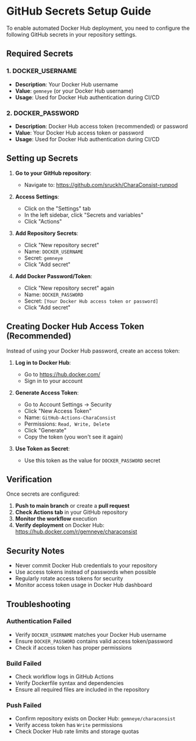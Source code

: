 # GitHub Secrets Setup Guide

To enable automated Docker Hub deployment, you need to configure the following GitHub secrets in your repository settings.

## Required Secrets

### 1. DOCKER_USERNAME
- **Description**: Your Docker Hub username
- **Value**: `gemneye` (or your Docker Hub username)
- **Usage**: Used for Docker Hub authentication during CI/CD

### 2. DOCKER_PASSWORD
- **Description**: Docker Hub access token (recommended) or password
- **Value**: Your Docker Hub access token or password
- **Usage**: Used for Docker Hub authentication during CI/CD

## Setting up Secrets

1. **Go to your GitHub repository**:
   - Navigate to: https://github.com/sruckh/CharaConsist-runpod

2. **Access Settings**:
   - Click on the "Settings" tab
   - In the left sidebar, click "Secrets and variables"
   - Click "Actions"

3. **Add Repository Secrets**:
   - Click "New repository secret"
   - Name: `DOCKER_USERNAME`
   - Secret: `gemneye`
   - Click "Add secret"

4. **Add Docker Password/Token**:
   - Click "New repository secret" again
   - Name: `DOCKER_PASSWORD`  
   - Secret: `[Your Docker Hub access token or password]`
   - Click "Add secret"

## Creating Docker Hub Access Token (Recommended)

Instead of using your Docker Hub password, create an access token:

1. **Log in to Docker Hub**:
   - Go to https://hub.docker.com/
   - Sign in to your account

2. **Generate Access Token**:
   - Go to Account Settings → Security
   - Click "New Access Token"
   - Name: `GitHub-Actions-CharaConsist`
   - Permissions: `Read, Write, Delete`
   - Click "Generate"
   - Copy the token (you won't see it again)

3. **Use Token as Secret**:
   - Use this token as the value for `DOCKER_PASSWORD` secret

## Verification

Once secrets are configured:

1. **Push to main branch** or create a **pull request**
2. **Check Actions tab** in your GitHub repository
3. **Monitor the workflow** execution
4. **Verify deployment** on Docker Hub: https://hub.docker.com/r/gemneye/characonsist

## Security Notes

- Never commit Docker Hub credentials to your repository
- Use access tokens instead of passwords when possible
- Regularly rotate access tokens for security
- Monitor access token usage in Docker Hub dashboard

## Troubleshooting

### Authentication Failed
- Verify `DOCKER_USERNAME` matches your Docker Hub username
- Ensure `DOCKER_PASSWORD` contains valid access token/password
- Check if access token has proper permissions

### Build Failed
- Check workflow logs in GitHub Actions
- Verify Dockerfile syntax and dependencies
- Ensure all required files are included in the repository

### Push Failed
- Confirm repository exists on Docker Hub: `gemneye/characonsist`
- Verify access token has `Write` permissions
- Check Docker Hub rate limits and storage quotas